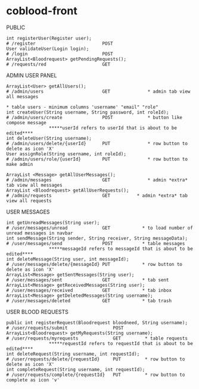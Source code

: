 # coblood-front
PUBLIC

    int registerUser(Register user);                                        # /register                         POST
    User validateUser(Login login);                                         # /login                            POST
    ArrayList<Bloodrequest> getPendingRequests();                           # /requests/red                     GET

ADMIN USER PANEL

    ArrayList<User> getAllUsers();                                          # /admin/users                      GET              * admin tab view all messages
                                                                                                                                 * table users - minimum columns 'username' "email" "role"
    int createUser(String username, String password, int roleId);           # /admin/users/create               POST             * button like compose message
                    *****userId refers to userId that is about to be edited****
    int deleteUser(String username);                                        # /admin/users/delete/{userId}      PUT              * row button to delete as icon 'X'
    User assignRole(String username, int roleId);                           # /admin/users/role/{userId}        PUT              * row button to make admin
    
    ArrayList <Message> getAllUserMessages();                               # /admin/messages                   GET              * admin *extra* tab view all messages
    ArrayList <Bloodrequest> getAllUserRequests();                          # /admin/requests                   GET          * admin *extra* tab view all requests
    

USER MESSAGES

    int getUnreadMessages(String user);                                     # /user/messages/unread             GET            * to load number of unread messages in navbar
    int sendMessage(String sender, String receiver, String messageData);    # /user/messages/send               POST           * table messages
                    *****messageId refers to messageId that is about to be edited****
    int deleteMessage(String user, int messageId);                          # /user/messages/delete/{messageId} PUT            * row button to delete as icon 'X'
    ArrayList<Message> getSentMessages(String user);                        # /user/messages/sent               GET            * tab sent
    ArrayList<Message> getReceivedMessages(String user);                    # /user/messages/received           GET            * tab inbox
    ArrayList<Message> getDeletedMessages(String username);                 # /user/messages/deleted            GET            * tab trash
    
USER BLOOD REQUESTS

    public int registerRequest(Bloodrequest bloodneed, String username);        # /user/requests/submit                 POST
    ArrayList<Bloodrequest> getMyRequests(String username);                     # /user/requests/myrequests             GET         * table requests
                    *****requestId refers to requestId that is about to be edited****
    int deleteRequest(String username, int requestId);                          # /user/requests/delete/{requestId}     PUT         * row button to delete as icon 'X'
    int completeRequest(String username, int requestId);                        # /user/requests/complete/{requestId}   PUT         * row button to complete as icon 'v'
